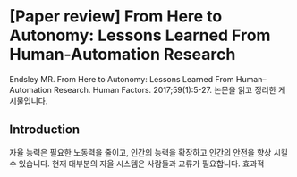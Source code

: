 # [Paper review] From Here to Autonomy: Lessons Learned From Human-Automation Research

Endsley MR. From Here to Autonomy: Lessons Learned From Human–Automation Research. Human Factors. 2017;59(1):5-27.  논문을 읽고 정리한 게시물입니다.
## Introduction
자율 능력은 필요한 노동력을 줄이고, 인간의 능력을 확장하고 인간의 안전을 향상 시킬 수 있습니다. 현재 대부분의 자율 시스템은 사람들과 교류가 필요합니다. 효과적
<!--stackedit_data:
eyJoaXN0b3J5IjpbLTEyNjU3NDU5OTldfQ==
-->